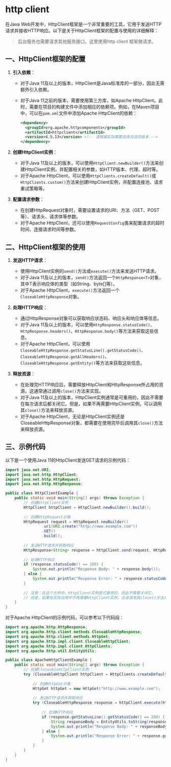 # http client

在Java Web开发中，HttpClient框架是一个非常重要的工具，它用于发送HTTP请求并接收HTTP响应。以下是关于HttpClient框架的配置与使用的详细解释：
>后台服务也需要请求其他服务接口，这里使用http client 框架做请求。

## 一、HttpClient框架的配置

1. **引入依赖**：

   - 对于Java 11及以上的版本，HttpClient是Java标准库的一部分，因此无需额外引入依赖。
   - 对于Java 11之前的版本，需要使用第三方库，如Apache HttpClient。此时，需要在项目的构建文件中添加相应的依赖项。例如，在Maven项目中，可以在`pom.xml`文件中添加Apache HttpClient的依赖：

     ```xml
     <dependency>
       <groupId>org.apache.httpcomponents</groupId>
       <artifactId>httpclient</artifactId>
       <version>4.5.13</version> <!-- 请根据实际需要选择合适的版本 -->
     </dependency>
     ```

2. **创建HttpClient实例**：

   - 对于Java 11及以上的版本，可以使用`HttpClient.newBuilder()`方法来创建HttpClient实例，并配置相关的参数，如HTTP版本、代理、超时等。
   - 对于Apache HttpClient，可以使用`HttpClients.createDefault()`或`HttpClients.custom()`方法来创建HttpClient实例，并配置连接池、请求重试策略等。

3. **配置请求参数**：

   - 在创建HttpRequest对象时，需要设置请求的URI、方法（GET、POST等）、请求头、请求体等参数。
   - 对于Apache HttpClient，还可以使用`RequestConfig`类来配置请求的超时时间、连接请求时间等参数。

## 二、HttpClient框架的使用

1. **发送HTTP请求**：

   - 使用HttpClient实例的`send()`方法或`execute()`方法来发送HTTP请求。
   - 对于Java 11及以上的版本，`send()`方法返回一个`HttpResponse<T>`对象，其中T表示响应体的类型（如String、byte[]等）。
   - 对于Apache HttpClient，`execute()`方法返回一个`CloseableHttpResponse`对象。

2. **处理HTTP响应**：

   - 通过HttpResponse对象可以获取响应状态码、响应头和响应体等信息。
   - 对于Java 11及以上的版本，可以使用`HttpResponse.statusCode()`、`HttpResponse.headers()`、`HttpResponse.body()`等方法来获取这些信息。
   - 对于Apache HttpClient，可以使用`CloseableHttpResponse.getStatusLine().getStatusCode()`、`CloseableHttpResponse.getAllHeaders()`、`CloseableHttpResponse.getEntity()`等方法来获取这些信息。

3. **释放资源**：

   - 在处理完HTTP响应后，需要释放HttpClient和HttpResponse所占用的资源。这通常通过调用`close()`方法来实现。
   - 对于Java 11及以上的版本，HttpClient实例通常是可重用的，因此不需要在每次请求后都关闭它。但是，如果不再需要HttpClient实例，可以调用其`close()`方法来释放资源。
   - 对于Apache HttpClient，无论是HttpClient实例还是CloseableHttpResponse对象，都需要在使用完毕后调用其`close()`方法来释放资源。

## 三、示例代码

以下是一个使用Java 11的HttpClient发送GET请求的示例代码：

```java
import java.net.URI;
import java.net.http.HttpClient;
import java.net.http.HttpRequest;
import java.net.http.HttpResponse;

public class HttpClientExample {
    public static void main(String[] args) throws Exception {
        // 创建HttpClient实例
        HttpClient httpClient = HttpClient.newBuilder().build();
        
        // 创建HttpRequest对象
        HttpRequest request = HttpRequest.newBuilder()
                .uri(URI.create("http://www.example.com"))
                .GET()
                .build();
        
        // 发送HTTP请求并获取响应
        HttpResponse<String> response = httpClient.send(request, HttpResponse.BodyHandlers.ofString());
        
        // 处理HTTP响应
        if (response.statusCode() == 200) {
            System.out.println("Response Body: " + response.body());
        } else {
            System.out.println("Response Error: " + response.statusCode());
        }
        
        // 注意：在这个示例中，HttpClient实例是可重用的，因此不需要关闭它。
        // 但是，如果在实际应用中不再需要HttpClient实例，应该调用其close()方法来释放资源。
    }
}
```

对于Apache HttpClient的示例代码，可以参考以下代码段：

```java
import org.apache.http.HttpResponse;
import org.apache.http.client.methods.CloseableHttpResponse;
import org.apache.http.client.methods.HttpGet;
import org.apache.http.impl.client.CloseableHttpClient;
import org.apache.http.impl.client.HttpClients;
import org.apache.http.util.EntityUtils;

public class ApacheHttpClientExample {
    public static void main(String[] args) throws Exception {
        // 创建CloseableHttpClient实例
        try (CloseableHttpClient httpClient = HttpClients.createDefault()) {
            
            // 创建HttpGet对象
            HttpGet httpGet = new HttpGet("http://www.example.com");
            
            // 发送HTTP请求并获取响应
            try (CloseableHttpResponse response = httpClient.execute(httpGet)) {
                
                // 处理HTTP响应
                if (response.getStatusLine().getStatusCode() == 200) {
                    String responseBody = EntityUtils.toString(response.getEntity(), "UTF-8");
                    System.out.println("Response Body: " + responseBody);
                } else {
                    System.out.println("Response Error: " + response.getStatusLine().getStatusCode());
                }
            }
        }
    }
}
```
